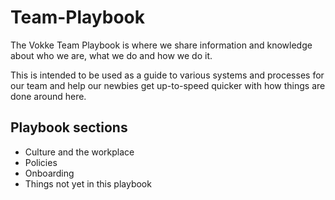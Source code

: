 # Team-Playbook
The Vokke Team Playbook is where we share information and knowledge about who we are, what we do and how we do it.

This is intended to be used as a guide to various systems and processes for our team and help our newbies get up-to-speed quicker with how things are done around here.

<h2>Playbook sections</h2>
<ul>
  <li>Culture and the workplace</li>
  <li>Policies</li>
  <li>Onboarding</li>
  <li>Things not yet in this playbook</li>
</ul>
